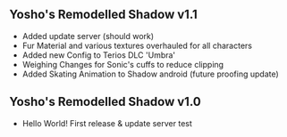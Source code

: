 ## Yosho's Remodelled Shadow v1.1
- Added update server (should work)
- Fur Material and various textures overhauled for all characters
- Added new Config to Terios DLC 'Umbra'
- Weighing Changes for Sonic's cuffs to reduce clipping
- Added Skating Animation to Shadow android (future proofing update)

## Yosho's Remodelled Shadow v1.0
- Hello World! First release & update server test

